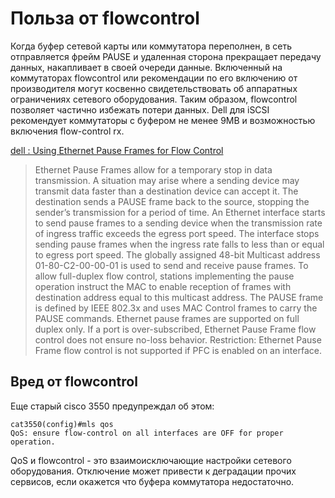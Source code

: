 # Польза от flowcontrol
Когда буфер сетевой карты или коммутатора переполнен, в сеть отправляется фрейм PAUSE и удаленная сторона прекращает передачу данных,
накапливает в своей очереди данные.
Включенный на коммутаторах flowcontrol или рекомендации по его включению от производителя могут косвенно
свидетельствовать об аппаратных ограничениях сетевого оборудования.
Таким образом, flowcontrol позволяет частично избежать потери данных.
Dell для iSCSI рекомендует коммутаторы с буфером не менее 9MB и возможностью включения flow-control rx.

[dell : Using Ethernet Pause Frames for Flow Control ](https://www.dell.com/support/manuals/ru/ru/rubsdt1/force10-s4048-on/s4048_on_9.9.0.0_config_pub-v1/using-ethernet-pause-frames-for-flow-control?guid=guid-3f29e829-1674-4a4b-8a5a-2605b26678b9&lang=en-us)

> Ethernet Pause Frames allow for a temporary stop in data transmission. A situation may arise where a sending device may transmit data faster than a destination device can accept it. The destination sends a PAUSE frame back to the source, stopping the sender’s transmission for a period of time.
> An Ethernet interface starts to send pause frames to a sending device when the transmission rate of ingress traffic exceeds the egress port speed. The interface stops sending pause frames when the ingress rate falls to less than or equal to egress port speed.
> The globally assigned 48-bit Multicast address 01-80-C2-00-00-01 is used to send and receive pause frames. To allow full-duplex flow control, stations implementing the pause operation instruct the MAC to enable reception of frames with destination address equal to this multicast address.
> The PAUSE frame is defined by IEEE 802.3x and uses MAC Control frames to carry the PAUSE commands. Ethernet pause frames are supported on full duplex only.
> If a port is over-subscribed, Ethernet Pause Frame flow control does not ensure no-loss behavior.
> Restriction: Ethernet Pause Frame flow control is not supported if PFC is enabled on an interface.

## Вред от flowcontrol
Еще старый cisco 3550 предупреждал об этом:
```text
cat3550(config)#mls qos
QoS: ensure flow-control on all interfaces are OFF for proper operation.
```
QoS и flowcontrol - это взаимоисключающие настройки сетевого оборудования.
Отключение может привести к деградации прочих сервисов, если окажется что буфера коммутатора недостаточно.
